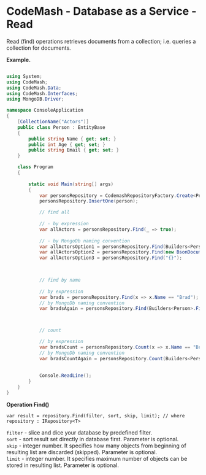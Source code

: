 # CodeMash  - Database as a Service - Read

Read (find) operations retrieves documents from a collection; i.e. queries a collection for documents.

**Example.**

```csharp

using System;
using CodeMash;
using CodeMash.Data;
using CodeMash.Interfaces;
using MongoDB.Driver;

namespace ConsoleApplication
{
    [CollectionName("Actors")]
    public class Person : EntityBase
    {
        public string Name { get; set; }
        public int Age { get; set; }
        public string Email { get; set; }
    }

    class Program
    {
        
        static void Main(string[] args)
        {
			var personsRepository = CodemashRepositoryFactory.Create<Person>();						
			personsRepository.InsertOne(person);

            // find all
            
            // - by expression 
            var allActors = personsRepository.Find(_ => true);
            
			// - by MongoDb naming convention
            var allActorsOption1 = personsRepository.Find(Builders<Person>.Filter.Empty);
            var allActorsOption2 = personsRepository.Find(new BsonDocument());
            var allActorsOption3 = personsRepository.Find("{}");


            
			// find by name
            
            // by expression
            var brads = personsRepository.Find(x => x.Name == "Brad");            
			// by MongoDb naming convention
            var bradsAgain = personsRepository.Find(Builders<Person>.Filter.Eq(x => x.Name, "Brad"));



            // count

            // by expression
            var bradsCount = personsRepository.Count(x => x.Name == "Brad");
            // by MongoDb naming convention
            var bradsCountAgain = personsRepository.Count(Builders<Person>.Filter.Eq(x => x.Name, "Brad"));
            
            
            Console.ReadLine();
        }
    }
}
```

**Operation Find()**
```
var result = repository.Find(filter, sort, skip, limit); // where repository : IRepository<T>
```
`filter` - slice and dice your database by predefined filter.    
`sort` - sort result set directly in database first. Parameter is optional.  
`skip` - integer number. It specifies how many objects from beginning of resulting list are discarded (skipped). Parameter is optional.  
`limit` - integer number. It specifies maximum number of objects can be stored in resulting list. Parameter is optional.  
